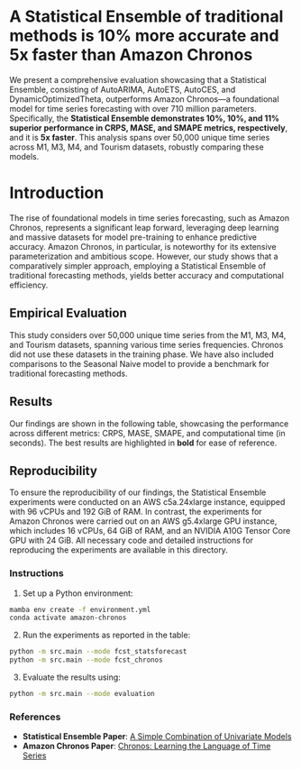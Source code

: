 # A Statistical Ensemble of traditional methods is 10% more accurate and 5x faster than Amazon Chronos

We present a comprehensive evaluation showcasing that a Statistical Ensemble, consisting of AutoARIMA, AutoETS, AutoCES, and DynamicOptimizedTheta, outperforms Amazon Chronos—a foundational model for time series forecasting with over 710 million parameters. Specifically, the **Statistical Ensemble demonstrates 10%, 10%, and 11% superior performance in CRPS, MASE, and SMAPE metrics, respectively**, and it is **5x faster**. This analysis spans over 50,000 unique time series across M1, M3, M4, and Tourism datasets, robustly comparing these models.

# Introduction

The rise of foundational models in time series forecasting, such as Amazon Chronos, represents a significant leap forward, leveraging deep learning and massive datasets for model pre-training to enhance predictive accuracy. Amazon Chronos, in particular, is noteworthy for its extensive parameterization and ambitious scope. However, our study shows that a comparatively simpler approach, employing a Statistical Ensemble of traditional forecasting methods, yields better accuracy and computational efficiency. 

## Empirical Evaluation

This study considers over 50,000 unique time series from the M1, M3, M4, and Tourism datasets, spanning various time series frequencies. Chronos did not use these datasets in the training phase. We have also included comparisons to the Seasonal Naive model to provide a benchmark for traditional forecasting methods.

## Results

Our findings are shown in the following table, showcasing the performance across different metrics: CRPS, MASE, SMAPE, and computational time (in seconds). The best results are highlighted in **bold** for ease of reference.

## Reproducibility

To ensure the reproducibility of our findings, the Statistical Ensemble experiments were conducted on an AWS c5a.24xlarge instance, equipped with 96 vCPUs and 192 GiB of RAM. In contrast, the experiments for Amazon Chronos were carried out on an AWS g5.4xlarge GPU instance, which includes 16 vCPUs, 64 GiB of RAM, and an NVIDIA A10G Tensor Core GPU with 24 GiB. All necessary code and detailed instructions for reproducing the experiments are available in this directory.

### Instructions

1. Set up a Python environment:
   
```bash
mamba env create -f environment.yml
conda activate amazon-chronos
```

2. Run the experiments as reported in the table:
   
```bash
python -m src.main --mode fcst_statsforecast
python -m src.main --mode fcst_chronos
```

3. Evaluate the results using:

```bash
python -m src.main --mode evaluation
```

### References
- **Statistical Ensemble Paper**: [A Simple Combination of Univariate Models](https://www.sciencedirect.com/science/article/abs/pii/S0169207019300585?via%3Dihub)
- **Amazon Chronos Paper**: [Chronos: Learning the Language of Time Series](https://arxiv.org/abs/2403.07815)
